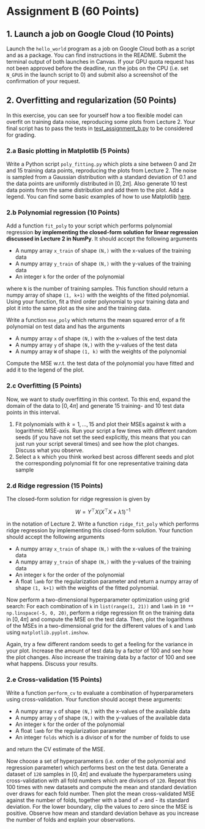 # Assignment B (60 Points)

## 1. Launch a job on Google Cloud (10 Points)

Launch the `hello_world` program as a job on Google Cloud both as a script and as a package. You can find instructions in the README. Submit the terminal output of both launches in Canvas. If your GPU quota request has not been approved before the deadline, run the jobs on the CPU (i.e. set `N_GPUS` in the launch script to 0) and submit also a screenshot of the confirmation of your request.

## 2. Overfitting and regularization (50 Points)

In this exercise, you can see for yourself how a too flexible model can overfit on training data noise, reproducing some plots from Lecture 2. Your final script has to pass the tests in [test_assignment_b.py](test_assignment_b.py) to be considered for grading.

### 2.a Basic plotting in Matplotlib (5 Points)

Write a Python script `poly_fitting.py` which plots a sine between 0 and $2\pi$ and 15 training data
points, reproducing the plots from Lecture 2. The noise is sampled from a Gaussian distribution with
a standard deviation of 0.1 and the data points are uniformly distributed in $[0,2\pi]$. Also
generate 10 test data points from the same distribution and add them to the plot. Add a legend. You
can find some basic examples of how to use Matplotlib
[here](https://matplotlib.org/stable/plot_types/index.html).

### 2.b Polynomial regression (10 Points)

Add a function `fit_poly` to your script which performs polynomial regression **by implementing the closed-form solution for linear regression discussed in Lecture 2 in NumPy**. It should accept the following arguments
- A numpy array `x_train` of shape `(N,)` with the x-values of the training data
- A numpy array `y_train` of shape `(N,)` with the y-values of the training data
- An integer `k` for the order of the polynomial

where `N` is the number of training samples. This function should return a numpy array of shape `(1, k+1)` with the weights of the fitted polynomial. Using your function, fit a third order polynomial to your training data and plot it into the same plot as the sine and the training data.

Write a function `mse_poly` which returns the mean squared error of a fit polynomial on test data and has the arguments
- A numpy array `x` of shape `(N,)` with the x-values of the test data
- A numpy array `y` of shape `(N,)` with the y-values of the test data
- A numpy array `W` of shape `(1, k)` with the weights of the polynomial

Compute the MSE w.r.t. the test data of the polynomial you have fitted and add it to the legend of the plot.

### 2.c Overfitting (5 Points)

Now, we want to study overfitting in this context. To this end, expand the domain of the data to $[0,4\pi]$ and generate 15 training- and 10 test data points in this interval.

1. Fit polynomials with $k=1,\dots,15$ and plot their MSEs against k with a logarithmic MSE-axis. Run your script a few times with different random seeds (if you have not set the seed explicitly, this means that you can just run your script several times) and see how the plot changes. Discuss what you observe.
2. Select a `k` which you think worked best across different seeds and plot the
   corresponding polynomial fit for one representative training data sample

### 2.d Ridge regression (15 Points)

The closed-form solution for ridge regression is given by
```math
W = Y^\top X \left(X^\top X + \lambda 1\right)^{-1}
```
in the notation of Lecture 2. Write a function `ridge_fit_poly` which performs ridge regression by implementing this closed-form solution. Your function should accept the following arguments
- A numpy array `x_train` of shape `(N,)` with the x-values of the training data
- A numpy array `y_train` of shape `(N,)` with the y-values of the training data
- An integer `k` for the order of the polynomial
- A float `lamb` for the regularization parameter
and return a numpy array of shape `(1, k+1)` with the weights of the fitted polynomial.

Now perform a two-dimensional hyperparameter optimization using grid search: For each combination of `k` in `list(range(1, 21))` and `lamb` in `10 ** np.linspace(-5, 0, 20)`, perform a ridge regression fit on the training data in $[0,4\pi]$ and compute the MSE on the test data. Then, plot the logarithms of the MSEs in a two-dimensional grid for the different values of `k` and `lamb` using `matplotlib.pyplot.imshow`.

Again, try a few different random seeds to get a feeling for the variance in your plot. Increase the amount of test data by a factor of 100 and see how the plot changes. Also increase the training data by a factor of 100 and see what happens. Discuss your results.

### 2.e Cross-validation (15 Points)

Write a function `perform_cv` to evaluate a combination of hyperparameters using cross-validation. Your function should accept these arguments:
- A numpy array `x` of shape `(N,)` with the x-values of the available data
- A numpy array `y` of shape `(N,)` with the y-values of the available data
- An integer `k` for the order of the polynomial
- A float `lamb` for the regularization parameter
- An integer `folds` which is a divisor of `N` for the number of folds to use

and return the CV estimate of the MSE.

Now choose a set of hyperparameters (i.e. order of the polynomial and regression parameter) which
performs best on the test data. Generate a dataset of `120` samples in $[0,4\pi]$ and evaluate the hyperparameters using cross-validation with all fold numbers which are divisors of `120`. Repeat this 100 times with new datasets and compute the mean and standard deviation over draws for each fold number. Then plot the mean cross-validated MSE against the number of folds, together with a band of + and - its standard deviation. For the lower boundary, clip the values to zero since the MSE is positive. Observe how mean and standard deviation behave as you increase the number of folds and explain your observations.
